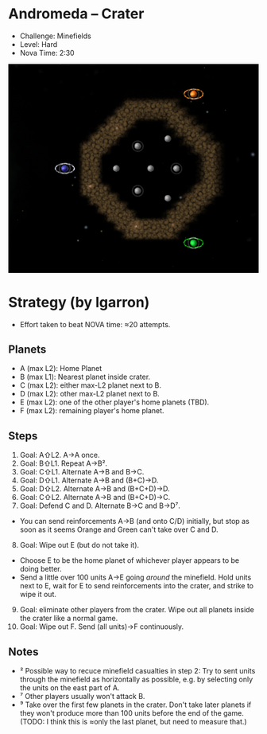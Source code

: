 # Andromeda – Crater

- Challenge: Minefields
- Level: Hard
- Nova Time: 2:30

![Screenshot of Level](crater.png)

# Strategy (by lgarron)

- Effort taken to beat NOVA time: ≈20 attempts.

## Planets

- A (max L2): Home Planet
- B (max L1): Nearest planet inside crater.
- C (max L2): either max-L2 planet next to B.
- D (max L2): other max-L2 planet next to B.
- E (max L2): one of the other player's home planets (TBD).
- F (max L2): remaining player's home planet.

## Steps

1. Goal: A⇧L2. A→A once.
2. Goal: B⇧L1. Repeat A→B².
3. Goal: C⇧L1. Alternate A→B and B→C.
4. Goal: D⇧L1. Alternate A→B and (B+C)→D.
5. Goal: D⇧L2. Alternate A→B and (B+C+D)→D.
6. Goal: C⇧L2. Alternate A→B and (B+C+D)→C.
7. Goal: Defend C and D. Alternate B→C and B→D⁷.
  - You can send reinforcements A→B (and onto C/D) initially, but stop as soon as it seems Orange and Green can't take over C and D.
8. Goal: Wipe out E (but do not take it).
  - Choose E to be the home planet of whichever player appears to be doing better.
  - Send a little over 100 units A→E going *around* the minefield. Hold units next to E, wait for E to send reinforcements into the crater, and strike to wipe it out.
9. Goal: eliminate other players from the crater. Wipe out all planets inside the crater like a normal game.
10. Goal: Wipe out F. Send (all units)→F continuously.

## Notes

- ² Possible way to recuce minefield casualties in step 2: Try to sent units through the minefield as horizontally as possible, e.g. by selecting only the units on the east part of A.
- ⁷ Other players usually won't attack B.
- ⁹ Take over the first few planets in the crater. Don't take later planets if they won't produce more than 100 units before the end of the game. (TODO: I think this is ≈only the last planet, but need to measure that.)
